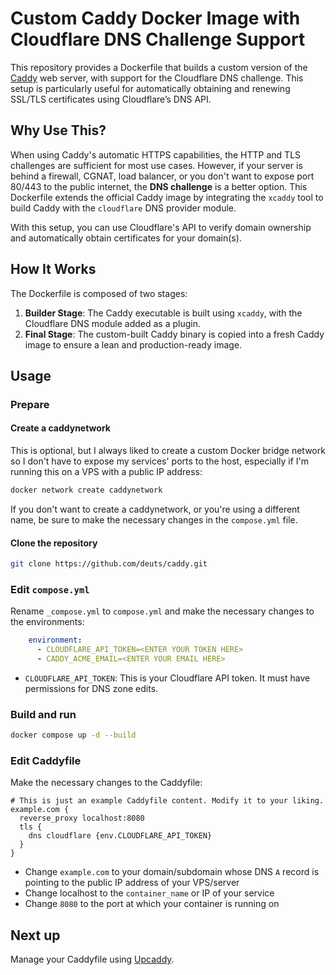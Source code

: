# Custom Caddy Docker Image with Cloudflare DNS Challenge Support

This repository provides a Dockerfile that builds a custom version of the [Caddy](https://caddyserver.com/) web server, with support for the Cloudflare DNS challenge. This setup is particularly useful for automatically obtaining and renewing SSL/TLS certificates using Cloudflare’s DNS API.

## Why Use This?

When using Caddy's automatic HTTPS capabilities, the HTTP and TLS challenges are sufficient for most use cases. However, if your server is behind a firewall, CGNAT, load balancer, or you don't want to expose port 80/443 to the public internet, the **DNS challenge** is a better option. This Dockerfile extends the official Caddy image by integrating the `xcaddy` tool to build Caddy with the `cloudflare` DNS provider module.

With this setup, you can use Cloudflare's API to verify domain ownership and automatically obtain certificates for your domain(s).

## How It Works

The Dockerfile is composed of two stages:

1. **Builder Stage**: The Caddy executable is built using `xcaddy`, with the Cloudflare DNS module added as a plugin.
2. **Final Stage**: The custom-built Caddy binary is copied into a fresh Caddy image to ensure a lean and production-ready image.

## Usage

### Prepare

#### Create a caddynetwork
This is optional, but I always liked to create a custom Docker bridge network so I don't have to expose my services' ports to the host, especially if I'm running this on a VPS with a public IP address:
```bash
docker network create caddynetwork
```
If you don't want to create a caddynetwork, or you're using a different name, be sure to make the necessary changes in the `compose.yml` file.

#### Clone the repository
```bash
git clone https://github.com/deuts/caddy.git
```

### Edit `compose.yml`
Rename `_compose.yml` to `compose.yml` and make the necessary changes to the environments:
```yml
    environment:
      - CLOUDFLARE_API_TOKEN=<ENTER YOUR TOKEN HERE>
      - CADDY_ACME_EMAIL=<ENTER YOUR EMAIL HERE>
```

- `CLOUDFLARE_API_TOKEN`: This is your Cloudflare API token. It must have permissions for DNS zone edits.

### Build and run
```bash
docker compose up -d --build
```

### Edit Caddyfile
Make the necessary changes to the Caddyfile:
```Caddyfile
# This is just an example Caddyfile content. Modify it to your liking.
example.com {
  reverse_proxy localhost:8080
  tls {
    dns cloudflare {env.CLOUDFLARE_API_TOKEN}
  }
}
```
- Change `example.com` to your domain/subdomain whose DNS `A` record is pointing to the public IP address of your VPS/server
- Change localhost to the `container_name` or IP of your service
- Change `8080` to the port at which your container is running on

## Next up
Manage your Caddyfile using [Upcaddy](https://github.com/deuts/upcaddy).
